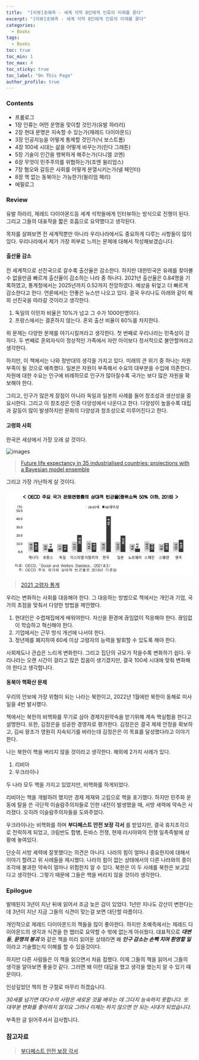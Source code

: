 ```yaml
---
title:  "[리뷰]초예측 - 세계 석학 8인에게 인류의 미래를 묻다"
excerpt: "[리뷰]초예측 - 세계 석학 8인에게 인류의 미래를 묻다"
categories:
  - Books
tags:
  - Books
toc: true
toc_min: 1
toc_max: 4
toc_sticky: true
toc_label: "On This Page"
author_profile: true
---
```


### Contents

* 프롤로그
* 1장 인류는 어떤 운명을 맞이할 것인가(유발 하라리)
* 2장 현대 문명은 지속할 수 있는가(재레드 다이아몬드)
* 3장 인공지능을 어떻게 통제할 것인가(닉 보스트롬)
* 4장 100세 시대는 삶을 어떻게 바꾸는가(린다 그래튼)
* 5장 기술이 인간을 행복하게 해주는가(다니엘 코엔)
* 6장 무엇이 민주주의를 위협하는가(조앤 윌리엄스)
* 7장 혐오와 갈등은 사회를 어떻게 분열시키는가(넬 페인터)
* 8장 핵 없는 동북아는 가능한가(윌리엄 페리)
* 에필로그

### Review

유발 하라리, 제레드 다이아몬드등 세계 석학들에게 인터뷰하는 방식으로 진행이 된다. 그리고 그들의 대표작을 짧은 호흡으로 요약했다고 생각된다. 

목차를 살펴보면 전 세계적뿐만 아니라 우리나라에서도 중요하게 다루는 사항들이 많이 있다. 우리나라에서 제가 가장 피부로 느끼는 문제에 대해서 작성해보겠습니다.

#### 출산율 감소

전 세계적으로 선진국으로 갈수록 출산율은 감소한다. 하지만 대한민국은 유례를 찾아볼 수 없을만큼 빠르게 출산율이 감소하는 나라 중 하나다. 2021년 출산율은 0.84명을 기록하였고, 통계청에서는 2025년까지 0.52까지 전망하였다. 예상을 뒤엎고 더 빠르게 감소한다고 한다. 언론에서는 안좋은 뉴스만 나오고 있다. 결국 우리나도 아래와 같이 해외 선진국을 따라갈 것이라고 생각한다.

1. 독일의 이민자 비율은 10%가 넘고 그 수가 1000만명이다.
2. 프랑스에서는 결혼하지 않는다. 혼외 출산 비율이 60%를 차지한다.

위 문제는 다양한 문제를 야기시킬꺼라고 생각한다. 첫 번째로 우리나라는 민족성이 강하다. 두 번째로 혼외자식이 정상적인 가족에서 자란 아이보다 정서적으로 불안할꺼라고 생각한다.

하지만, 이 책에서는 나와 정반대의 생각을 가지고 있다. 미래의 큰 위기 중 하나는 자원 부족이 될 것으로 예측했다. 일본은 자원이 부족해서 수요의 대부분을 수입에 의존한다. 자원에 대한 수요는 인구에 비례하므로 인구가 많아질수록 국가는 보다 많은 자원을 확보해야 한다.

그리고, 인구가 많은게 장점이 아니라 독일과 일본의 사례를 들어 창조성과 생산성을 중요시한다. 그리고 이 창조성은 인종 다양성에서 나온다고 한다. 다양성이 높을수록 대립과 갈등이 많이 발생하지만 문화의 다양성과 창조성으로 이루어진다고 한다. 

#### 고령화 사회

한국은 세상에서 가장 오래 살 것이다.

![images](https://els-jbs-prod-cdn.jbs.elsevierhealth.com/cms/attachment/8010425e-f3ff-48f5-ae2f-d32e94fa5dfa/gr1.jpg)

> [Future life expectancy in 35 industrialised countries: projections with a Bayesian model ensemble](https://www.thelancet.com/journals/lancet/article/PIIS0140-6736(16)32381-9/fulltext)

그리고 가장 가난하게 살 것이다.

![images](/assets/images/books/hyperprediction1.png)

> [2021 고령자 통계](https://kostat.go.kr/portal/korea/kor_nw/1/1/index.board?bmode=read&aSeq=403253)

우리는 변화하는 사회를 대응해야 한다. 그 대응하는 방법으로 책에서는 개인과 기업, 국가의 초점을 맞춰서 다양한 방법을 제안했다.

1. 현대인은 수렵채집에게 배워야한다. 자신을 환경에 끊임없이 적응해야 한다. 끊임없이 학습하고 혁신해야 한다.
2. 기업에서는 근무 방식 개선에 나서야 한다.
3. 정년제를 폐지하여 60세 이상 고령자의 능력을 발휘할 수 있도록 해야 한다.  

사회제도나 관습은 느리게 변화한다. 그리고 집단의 규모가 작을수록 변화하기 쉽다. 우리나라는 오랜 시간이 걸리고 많은 잡음이 생기겠지만, 결국 100세 시대에 맞춰 변화해야 한다고 생각합니다. 

#### 동북아 핵확산 문제

우리의 안보에 가장 위협이 되는 나라는 북한이고, 2022년 1월에만 북한이 동해로 미사일을 4번 발사했다.

책에서는 북한의 비핵화를 무기로 삼아 경제지원약속을 받기위해 계속 핵실험을 한다고 설명한다. 또한, 김정은을 성공한 경영자로 평가한다. 김정은은 결국 체제 안정을 확보하고, 김씨 왕조가 영원히 지속되기를 바라는데 김정은은 이 목표를 달성했다라고 이야기한다.

나는 북한이 핵을 버리지 않을 것이라고 생각한다. 해외에 2가지 사례가 있다.

1. 리비아
2. 우크라이나

두 나라 모두 핵을 가지고 있었지만, 비핵화를 하게되었다. 

리비아는 핵을 개발하려 했지만 경제 제재와 고립으로 핵을 포기했다. 하지만 민주화 운동에 탈을 쓴 극단적 이슬람주의자들로 인한 내전이 발생했을 때, 서방 세력에 약속은 사라졌다. 오히려 이슬람주의자들을 도와주었다.

우크라이나는 비핵화를 하며 **부다페스트 안전 보장 각서** 를 받았지만, 결국 휴지조각으로 전락하게 되었고, 크림반도 합병, 돈바스 전쟁, 현재 러시아와의 전쟁 일촉즉발에 상황에 놓여있다.

단순히 서방 세력에 잘못했다는 의견은 아니다. 나라의 힘이 얼마나 중요한지에 대해서 이야기 할려고 위 사례들을 제시했다. 나라의 힘이 없는 상태에서의 다른 나라와의 종이조각에 불과한 약속이 얼마나 위험한지 알 수 있다. 북한은 이 두 사례를 북한은 보고있다고 생각한다. 그렇기 때문에 그들은 핵을 버리지 않을 것이라 생각한다.

### Epilogue

발매된지 3년이 지난 뒤에 읽어서 조금 늦은 감이 있었다. 1년만 지나도 강산이 변한다는데 3년이 지난 지금 그들의 식견이 맞는걸 보면 대단할 따름이다. 

개인적으로 제레드 다이아몬드의 책들을 많이 좋아한다. 하지만 초예측에서는 제레드 다이아몬드의 생각과 식견을 한 챕터로 요약할 수 밖에 없는게 아쉬웠다. 대표적으로 ***대변동***, ***문명의 붕괴*** 와 같은 책을 미리 읽어둔 상태라면 왜 ***인구 감소는 손뼉 치며 환영할 일*** 이라고 기술했는지 이해를 할 수 있을것이다.

하지만 다른 사람들은 이 책을 읽으면서 처음 접했다. 이제 그들의 책을 읽어서 그들의 생각을 알아보면 좋을것 같다. 그러면 왜 이런 대답을 했고 생각을 했는지 알 수 있기 때문이다.

인상깊었던 책의 한 구절로 마무리 하겠습니다.

*30세를 넘기면 대다수의 사람은 새로운 것을 배우는 데 그다지 능숙하지 못합니다. 또 대부분 변화를 좋아하지 않지요 그러나 이제는 하지 않으면 안 되는 시대가 되었습니다.*

부족한 글 읽어주셔서 감사합니다.

### 참고자료

> [부다페스트 안전 보장 각서](http://www.rispark.org/data/data_5?tpf=board/view&board_code=17&code=362)